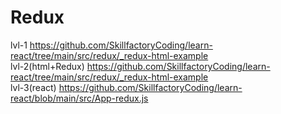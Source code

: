 # Redux

lvl-1 https://github.com/SkillfactoryCoding/learn-react/tree/main/src/redux/_redux-html-example         <br />                                                              lvl-2(html+Redux) https://github.com/SkillfactoryCoding/learn-react/tree/main/src/redux/_redux-html-example <br /> lvl-3(react) https://github.com/SkillfactoryCoding/learn-react/blob/main/src/App-redux.js<br />

